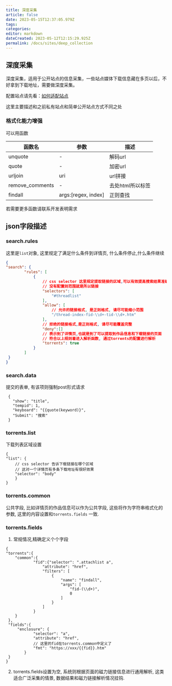 ```yaml
---
title: 深度采集
article: false
date: 2023-05-15T12:37:05.979Z
tags:
categories: 
editor: markdown
dateCreated: 2023-05-12T12:15:29.925Z
permalink: /docs/sites/deep_collection
---
```


## 深度采集
深度采集，适用于公开站点的信息采集，一些站点媒体下载信息藏在多页以后，不好拿到下载地址，需要做深度采集。

配置站点请先看：[如何适配站点](/docs/sites/adaptation_tutorial)

这里主要描述和之前私有站点和简单公开站点方式不同之处
### 格式化能力增强
可以用函数
 
 函数名  | 参数 |  描述 |
 --------|------ |-----
 unquote |-     |  解码url
 quote |-     | 加密url
 urljoin | uri    | url拼接
 remove_comments|- | 去处html所以标签
 findall | args:[regex, index] | 正则查找
 
 若需要更多函数请联系开发表明需求
 
## json字段描述

### search.rules
这里是`list`对象, 这里规定了满足什么条件到详情页, 什么条件停止,什么条件继续
```json
{
"search": {
		"rules": [
			{
				// css selector 这里规定提取链接的区域,可以有效提高搜索结果准确率
				// 没有配置则范围就是所以链接
				"selectors": [
					"#threadlist"
				],
				"allow": [
					// 允许的链接格式, 是正则格式, 请尽可能缩小范围
					"/thread-index-fid-\\d+-tid-\\d+.htm"
				],
				// 拒绝的链接格式,是正则格式, 请尽可能覆盖完整
				"deny":[]
				// 表示到了详情页,也就是到了可以提取到作品信息和下载链接的页面
				// 符合以上规则着进入解析函数, 通过torrents的配置进行解析
				"torrents": true
			}
		]
 }
}
```
### search.data
提交的表单, 有该项则强制post形式请求

```
 {
   "show": "title",
   "tempid": 1,
   "keyboard": "{{quote(keyword)}",
   "Submit": "搜索"
 }
```

### torrents.list
下载列表区域设置
```
{
"list": {
	// css selector 告诉下载链接在哪个区域
	// 这对一个详情页有多条下载地址有很好效果
	"selector": "body"
	}
}
```
### torrents.common
公共字段, 比如详情页的作品信息可以作为公共字段,
这些将作为字符串格式化的参数, 这里的内容设置和`torrents.fields` 一致.

### torrents.fields
1. 常规情况,精确定义个个字段
```
{
"torrents":{
	"common":{
			"fid":{"selector": ".attachlist a",
				"attribute": "href",
				"filters": [
					{
						"name": "findall",
						"args": [
							"fid-(\\d+)",
							0
						]
					}
				]
			}
	}
 },
 "fields":{
     "enclosure": {
			"selector": "a",
			"attribute": "href",
			// 这里的fid在torrents.common中定义了
			"fmt": "https://xxx/{{fid}}.htm"
		}
 }
}
```
2. torrents.fields设置为空, 系统则根据页面的磁力链接信息进行通用解析, 这类适合广泛采集的情景, 数据结果和磁力链接解析情况挂钩.
